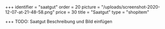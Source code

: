 +++
identifier = "saatgut"
order = 20
picture = "/uploads/screenshot-2020-12-07-at-21-48-58.png"
price = 30
title = "Saatgut"
type = "shopitem"

+++
TODO: Saatgut Beschreibung und Bild einfügen